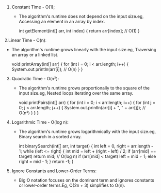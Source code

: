 
1. Constant Time - O(1);
   - The algorithm's runtime does not depend on the input size.eg, Accessing an element in an array by index.
     
     int getElement(int[] arr, int index) {
         return arr[index]; // O(1)
     }
     

2.Linear Time - O(n):
   - The algorithm's runtime grows linearly with the input size.eg, Traversing an array or a linked list.
     
     void printArray(int[] arr) {
         for (int i = 0; i < arr.length; i++) {
             System.out.println(arr[i]); // O(n)
         }
     }
     

3. Quadratic Time - O(n²):
   - The algorithm's runtime grows proportionally to the square of the input size.eg, Nested loops iterating over the same array.
    
     void printPairs(int[] arr) {
         for (int i = 0; i < arr.length; i++) {
             for (int j = 0; j < arr.length; j++) {
                 System.out.println(arr[i] + ", " + arr[j]); // O(n²)
             }
         }
     }
     

4. Logarithmic Time - O(log n):
   - The algorithm's runtime grows logarithmically with the input size.eg, Binary search in a sorted array.
     
     int binarySearch(int[] arr, int target) {
         int left = 0, right = arr.length - 1;
         while (left <= right) {
             int mid = left + (right - left) / 2;
             if (arr[mid] == target) return mid; // O(log n)
             if (arr[mid] < target) left = mid + 1;
             else right = mid - 1;
         }
         return -1;
     }
    

5. Ignore Constants and Lower-Order Terms:
   - Big O notation focuses on the dominant term and ignores constants or lower-order terms.Eg, O(2n + 3) simplifies to O(n).

